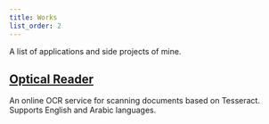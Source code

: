 ```yaml
---
title: Works
list_order: 2
---
```


<p class="message">
  A list of applications and side projects of mine.
</p>

## [Optical Reader](https://www.opticalreader.net)
  An online OCR service for scanning documents based on Tesseract.
  Supports English and Arabic languages.
